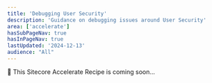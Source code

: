 ```yaml
---
title: 'Debugging User Security'
description: 'Guidance on debugging issues around User Security'
area: ['accelerate']
hasSubPageNav: true
hasInPageNav: true
lastUpdated: '2024-12-13'
audience: "All"
---
```


🚀 This Sitecore Accelerate Recipe is coming soon...